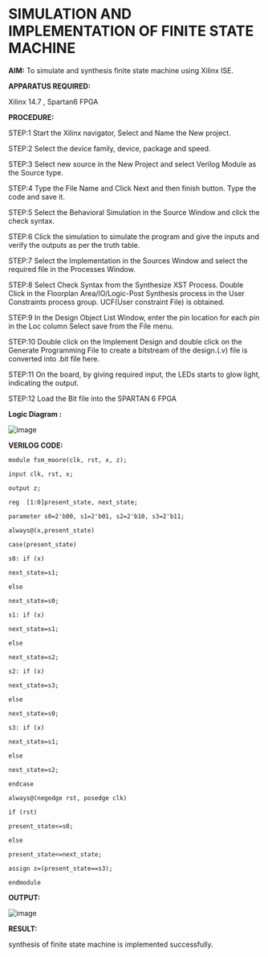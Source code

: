 # SIMULATION AND IMPLEMENTATION OF FINITE STATE MACHINE

**AIM:** To simulate and synthesis finite state machine using Xilinx ISE.

**APPARATUS REQUIRED:**

Xilinx 14.7 ,
Spartan6 FPGA

**PROCEDURE:**

STEP:1 Start the Xilinx navigator, Select and Name the New project.

STEP:2 Select the device family, device, package and speed. 

STEP:3 Select new source in the New Project and select Verilog Module as the Source type. 

STEP:4 Type the File Name and Click Next and then finish button. Type the code and save it. 

STEP:5 Select the Behavioral Simulation in the Source Window and click the check syntax. 

STEP:6 Click the simulation to simulate the program and give the inputs and verify the outputs as per the truth table. 

STEP:7 Select the Implementation in the Sources Window and select the required file in the Processes Window. 

STEP:8 Select Check Syntax from the Synthesize XST Process. Double Click in the Floorplan Area/IO/Logic-Post Synthesis process in the User Constraints process group. UCF(User constraint File) is obtained. 

STEP:9 In the Design Object List Window, enter the pin location for each pin in the Loc column Select save from the File menu. 

STEP:10 Double click on the Implement Design and double click on the Generate Programming File to create a bitstream of the design.(.v) file is converted into .bit file here. 

STEP:11 On the board, by giving required input, the LEDs starts to glow light, indicating the output.

STEP:12 Load the Bit file into the SPARTAN 6 FPGA 

**Logic Diagram :**

![image](https://github.com/navaneethans/VLSI-LAB-EXP-5/assets/6987778/34ec5d63-2b3b-4511-81ef-99f4572d5869)

**VERILOG CODE:**
```
module fsm_moore(clk, rst, x, z);

input clk, rst, x;

output z;

reg  [1:0]present_state, next_state; 

parameter s0=2'b00, s1=2'b01, s2=2'b10, s3=2'b11;

always@(x,present_state)

case(present_state)

s0: if (x)

next_state=s1;

else

next_state=s0;

s1: if (x)

next_state=s1;

else

next_state=s2;

s2: if (x)

next_state=s3;

else

next_state=s0;

s3: if (x)

next_state=s1;

else

next_state=s2;

endcase

always@(negedge rst, posedge clk)

if (rst)

present_state<=s0;

else

present_state<=next_state;

assign z=(present_state==s3);

endmodule
```

**OUTPUT:**

![image](https://github.com/kailashkarthikeyan/VLSI-LAB-EXP-5/assets/160568677/5bbe8888-cfab-4684-afce-49c986c7e22c)

**RESULT:**

 synthesis of finite state machine is implemented successfully.
